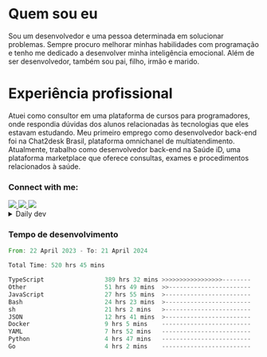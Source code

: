 # Quem sou eu
Sou um desenvolvedor e uma pessoa determinada em solucionar problemas. Sempre procuro melhorar minhas habilidades com programação e tenho me dedicado a desenvolver minha inteligência emocional. Além de ser desenvolvedor, também sou pai, filho, irmão e marido.

# Experiência profissional
Atuei como consultor em uma plataforma de cursos para programadores, onde respondia dúvidas dos alunos relacionadas às tecnologias que eles estavam estudando.
Meu primeiro emprego como desenvolvedor back-end foi na Chat2desk Brasil, plataforma omnichanel de multiatendimento.
Atualmente, trabalho como desenvolvedor back-end na Saúde iD, uma plataforma marketplace que oferece consultas, exames e procedimentos relacionados à saúde.

### Connect with me:
<a href="https://www.linkedin.com/in/theusmoreira" target="_blank" >
<img src="https://img.shields.io/badge/linkedin-%230077B5.svg?&style=for-the-badge&logo=linkedin&logoColor=white ">
</a>
<a href="https://www.instagram.com/matheus.s.moreira/" target="_blank">
<img src="https://img.shields.io/badge/instagram-%23E4405F.svg?&style=for-the-badge&logo=instagram&logoColor=white">
</a>
<a href="mailto:matheussm301@gmail.com"  target="_blank">
<img src="https://img.shields.io/badge/gmail-%23E4405F.svg?&style=for-the-badge&logo=gmail&logoColor=white">
</a>


<details>
  <summary>Daily dev </summary>
<p>
  <a href="https://app.daily.dev/matheussantos"><img src="https://github.com/matheus-santos-moreira/matheus-santos-moreira/blob/master/devcard.svg" width="200" alt="Matheus Santos's Dev Card"/></a>
 </p>
</details>

<h3>Tempo de desenvolvimento</h3>

<!--START_SECTION:waka-->

```rust
From: 22 April 2023 - To: 21 April 2024

Total Time: 520 hrs 45 mins

TypeScript                 389 hrs 32 mins >>>>>>>>>>>>>>>>>--------   68.03 %
Other                      51 hrs 49 mins  >>-----------------------   09.05 %
JavaScript                 27 hrs 55 mins  >------------------------   04.88 %
Bash                       24 hrs 23 mins  >------------------------   04.26 %
sh                         21 hrs 2 mins   >------------------------   03.67 %
JSON                       12 hrs 41 mins  >------------------------   02.22 %
Docker                     9 hrs 5 mins    -------------------------   01.59 %
YAML                       7 hrs 52 mins   -------------------------   01.38 %
Python                     4 hrs 47 mins   -------------------------   00.84 %
Go                         4 hrs 2 mins    -------------------------   00.71 %
```

<!--END_SECTION:waka-->
